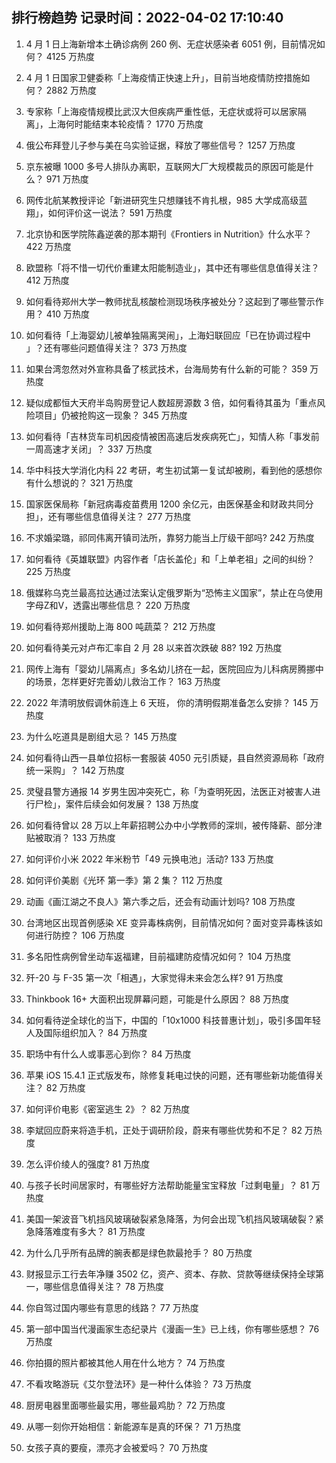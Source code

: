 
## 排行榜趋势 记录时间：2022-04-02 17:10:40
  
  1. 4 月 1 日上海新增本土确诊病例 260 例、无症状感染者 6051 例，目前情况如何？ 4125 万热度
    
  2. 4 月 1 日国家卫健委称「上海疫情正快速上升」，目前当地疫情防控措施如何？ 2882 万热度
    
  3. 专家称「上海疫情规模比武汉大但疾病严重性低，无症状或将可以居家隔离」，上海何时能结束本轮疫情？ 1770 万热度
    
  4. 俄公布拜登儿子参与美在乌实验证据，释放了哪些信号？ 1257 万热度
    
  5. 京东被曝 1000 多号人排队办离职，互联网大厂大规模裁员的原因可能是什么？ 971 万热度
    
  6. 网传北航某教授评论「新进研究生只想赚钱不肯扎根，985 大学成高级蓝翔」，如何评价这一说法？ 591 万热度
    
  7. 北京协和医学院陈鑫逆袭的那本期刊《Frontiers in Nutrition》什么水平？ 422 万热度
    
  8. 欧盟称「将不惜一切代价重建太阳能制造业」，其中还有哪些信息值得关注？ 412 万热度
    
  9. 如何看待郑州大学一教师扰乱核酸检测现场秩序被处分？这起到了哪些警示作用？ 410 万热度
    
  10. 如何看待「上海婴幼儿被单独隔离哭闹」，上海妇联回应「已在协调过程中 」？还有哪些问题值得关注？ 373 万热度
    
  11. 如果台湾忽然对外宣称具备了核武技术，台海局势有什么新的可能？ 359 万热度
    
  12. 疑似成都恒大天府半岛购房登记人数超房源数 3 倍，如何看待其虽为「重点风险项目」仍被抢购这一现象？ 345 万热度
    
  13. 如何看待「吉林货车司机因疫情被困高速后发疾病死亡」，知情人称「事发前一周高速才关闭」？ 337 万热度
    
  14. 华中科技大学消化内科 22 考研，考生初试第一复试却被刷，看到他的感想你有什么想说的？ 321 万热度
    
  15. 国家医保局称「新冠病毒疫苗费用 1200 余亿元，由医保基金和财政共同分担」，还有哪些信息值得关注？ 277 万热度
    
  16. 不求婚梁璐，祁同伟离开镇司法所，靠努力能当上厅级干部吗? 242 万热度
    
  17. 如何看待《英雄联盟》内容作者「店长盖伦」和「上单老祖」之间的纠纷？ 225 万热度
    
  18. 俄媒称乌克兰最高拉达通过法案认定俄罗斯为“恐怖主义国家”，禁止在乌使用字母Z和V，透露出哪些信息？ 220 万热度
    
  19. 如何看待郑州援助上海 800 吨蔬菜？ 212 万热度
    
  20. 如何看待美元对卢布汇率自 2 月 28 以来首次跌破 88? 192 万热度
    
  21. 网传上海有「婴幼儿隔离点」多名幼儿挤在一起，医院回应为儿科病房腾挪中的场景，怎样更好完善幼儿救治工作？ 163 万热度
    
  22. 2022 年清明放假调休前连上 6 天班， 你的清明假期准备怎么安排？ 145 万热度
    
  23. 为什么吃道具是剧组大忌？ 145 万热度
    
  24. 如何看待山西一县单位招标一套服装 4050 元引质疑，县自然资源局称「政府统一采购」？ 142 万热度
    
  25. 灵璧县警方通报 14 岁男生因冲突死亡，称「为查明死因，法医正对被害人进行尸检」，案件后续会如何发展？ 138 万热度
    
  26. 如何看待曾以 28 万以上年薪招聘公办中小学教师的深圳，被传降薪、部分津贴被取消？ 133 万热度
    
  27. 如何评价小米 2022 年米粉节「49 元换电池」活动? 133 万热度
    
  28. 如何评价美剧《光环 第一季》第 2 集？ 112 万热度
    
  29. 动画《画江湖之不良人》第六季之后，还会有动画计划吗? 108 万热度
    
  30. 台湾地区出现首例感染 XE 变异毒株病例，目前情况如何？面对变异毒株该如何进行防控？ 106 万热度
    
  31. 多名阳性病例曾坐动车返福建，目前福建防疫情况如何？ 104 万热度
    
  32. 歼-20 与 F-35 第一次「相遇」，大家觉得未来会怎么样? 91 万热度
    
  33. Thinkbook 16+ 大面积出现屏幕问题，可能是什么原因？ 88 万热度
    
  34. 如何看待逆全球化的当下，中国的「10x1000 科技普惠计划」，吸引多国年轻人及国际组织加入？ 84 万热度
    
  35. 职场中有什么人或事恶心到你？ 84 万热度
    
  36. 苹果 iOS 15.4.1 正式版发布，除修复耗电过快的问题，还有哪些新功能值得关注？ 82 万热度
    
  37. 如何评价电影《密室逃生 2》？ 82 万热度
    
  38. 李斌回应蔚来将造手机，正处于调研阶段，蔚来有哪些优势和不足？ 82 万热度
    
  39. 怎么评价绫人的强度? 81 万热度
    
  40. 与孩子长时间居家时，有哪些好方法帮助能量宝宝释放「过剩电量」？ 81 万热度
    
  41. 美国一架波音飞机挡风玻璃破裂紧急降落，为何会出现飞机挡风玻璃破裂？紧急降落难度有多大？ 81 万热度
    
  42. 为什么几乎所有品牌的腕表都是绿色款最抢手？ 80 万热度
    
  43. 财报显示工行去年净赚 3502 亿，资产、资本、存款、贷款等继续保持全球第一，哪些信息值得关注？ 78 万热度
    
  44. 你自驾过国内哪些有意思的线路？ 77 万热度
    
  45. 第一部中国当代漫画家生态纪录片《漫画一生》已上线，你有哪些感想？ 76 万热度
    
  46. 你拍摄的照片都被其他人用在什么地方？ 74 万热度
    
  47. 不看攻略游玩《艾尔登法环》是一种什么体验？ 73 万热度
    
  48. 厨房电器里面哪些最实用，哪些最鸡肋？ 72 万热度
    
  49. 从哪一刻你开始相信：新能源车是真的环保？ 71 万热度
    
  50. 女孩子真的要瘦，漂亮才会被爱吗？ 70 万热度
    